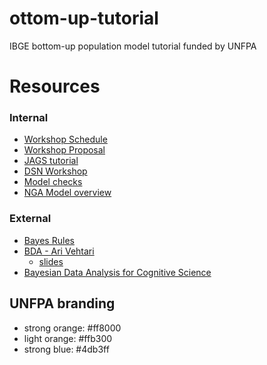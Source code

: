 # ottom-up-tutorial
IBGE bottom-up population model tutorial funded by UNFPA

# Resources

### Internal
- [Workshop Schedule](https://docs.google.com/spreadsheets/d/1TRUwB5K_vwPlpCCZ-ziyDY3hWZ-WPci0/edit#gid=1285004441)
- [Workshop Proposal](https://docs.google.com/document/d/1RWnDpQJTmiZB92z3R8FYCiVYLCXhHjmR/edit)
- [JAGS tutorial](https://drive.google.com/drive/folders/1w1qMbcsKIg1YQ5p3zswkAjKqL_OM5fQV)
- [DSN Workshop](https://grid3.github.io/DSNTraining/AIBootcamp_Production%20and%20Use%20of%20Gridded%20Population%20data.pdf)
- [Model checks](https://docs.google.com/document/d/1Xf3dygdTrFy1sWr4FgYouUk7P5n4qQmfAWOUmLV6hYs/edit?pli=1)
- [NGA Model overview](https://github.com/wpgp/NGAv2/tree/master/demo)

### External
- [Bayes Rules](https://www.bayesrulesbook.com/)
- [BDA - Ari Vehtari](https://avehtari.github.io/BDA_course_Aalto/gsu2021.html)
  - [slides](https://github.com/avehtari/BDA_course_Aalto/tree/master/slides)
- [Bayesian Data Analysis for Cognitive Science](https://vasishth.github.io/bayescogsci/book/)


## UNFPA branding

- strong orange: #ff8000
- light orange: #ffb300
- strong blue: #4db3ff